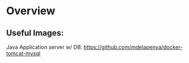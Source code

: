 # Overview

## Useful Images:

Java Application server w/ DB: 
    https://github.com/mdelapenya/docker-tomcat-mysql